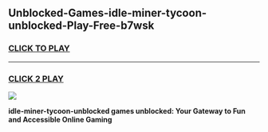 
## Unblocked-Games-idle-miner-tycoon-unblocked-Play-Free-b7wsk
<h3>
<a href="https://premium76.site?title=idle-miner-tycoon-unblocked&ref=12A">CLICK TO PLAY</a></h3>
<hr>

<h3>
<a href="https://premium76.site?title=idle-miner-tycoon-unblocked&ref=12A">CLICK 2 PLAY</a>
  
</h3>

<a href="https://premium76.site?title=idle-miner-tycoon-unblocked&ref=12A"><img src="https://clearcache.store/games.png"></a>


**idle-miner-tycoon-unblocked games unblocked: Your Gateway to Fun and Accessible Online Gaming**

